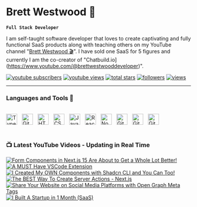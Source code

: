 # Brett Westwood 👋


**`Full Stack Developer`** 

I am self-taught software developer that loves to create captivating and fully functional SaaS products along with teaching others on my YouTube channel
"[Brett Westwood 🎬](https://www.youtube.com/@brettwestwooddeveloper)". I have sold one SaaS for 5 figures and currently I am the co-creator of "Chatbuild.io](https://www.youtube.com/@brettwestwooddeveloper)".



<p align=";left">
  <a href="https://www.youtube.com/@brettwestwooddeveloper?sub_confirmation=1">
    <img alt="youtube subscribers" title="Subscribe to my YouTube channel" src="https://freshidea.com/jonah/app/youtube-stats-badges/subscribers-badge.php"/></a>
  <a href="https://www.youtube.com/c/brettwestwooddeveloper">
    <img alt="youtube views" title="YouTube views" src="https://freshidea.com/jonah/app/youtube-stats-badges/view-count-badge.php"/></a> 
  <a href="https://github.com/bwestwood11?tab=repositories&sort=stargazers">
    <img alt="total stars" title="Total stars on GitHub" src="https://custom-icon-badges.demolab.com/github/stars/bwestwood11?color=55960c&style=for-the-badge&labelColor=488207&logo=star"/></a>
  <a href="https://github.com/bwestwood11?tab=followers">
    <img alt="followers" title="Follow me on Github" src="https://custom-icon-badges.demolab.com/github/followers/bwestwood11?color=236ad3&labelColor=1155ba&style=for-the-badge&logo=person-add&label=Follow&logoColor=white"/></a>
  <a href="https://github.com/bwestwood11/Simple-View-Counter">
    <img alt="views" title="GitHub profile views" src="https://freshidea.com/jonah/app/DenverCoder1-profile-views"/></a>
</p>

---

### Languages and Tools 🔨
<br />
<div>
  <img align="left" alt="TypeScript" width="30px" style="padding-right:10px;" src="https://cdn.jsdelivr.net/gh/devicons/devicon/icons/typescript/typescript-plain.svg" />
<img align="left" alt="Git" width="30px" style="padding-right:10px;" src="https://cdn.jsdelivr.net/gh/devicons/devicon/icons/git/git-original.svg" />
<img align="left" alt="HTML" width="30px" style="padding-right:10px;" src="https://cdn.jsdelivr.net/gh/devicons/devicon/icons/html5/html5-plain.svg" />
<img align="left" alt="CSS" width="30px" style="padding-right:10px;" src="https://cdn.jsdelivr.net/gh/devicons/devicon/icons/css3/css3-plain.svg" />
<img align="left" alt="JavaScript" width="30px" style="padding-right:10px;" src="https://cdn.jsdelivr.net/gh/devicons/devicon/icons/javascript/javascript-plain.svg" />
<img align="left" alt="React" width="30px" style="padding-right:10px;" src="https://cdn.jsdelivr.net/gh/devicons/devicon/icons/react/react-original.svg" />
<img align="left" alt="NodeJS" width="30px" style="padding-right:10px;" src="https://cdn.jsdelivr.net/gh/devicons/devicon/icons/nodejs/nodejs-original.svg" />
<img align="left" alt="GitHub" width="30px" style="padding-right:10px;" src="https://cdn.jsdelivr.net/gh/devicons/devicon/icons/github/github-original.svg" />
<img align="left" alt="GitHub" width="30px" style="padding-right:10px;" src="https://cdn.jsdelivr.net/gh/devicons/devicon/icons/prisma/prisma-original.svg" />
<img align="left" alt="GitHub" width="30px" style="padding-right:10px;" src="https://cdn.jsdelivr.net/gh/devicons/devicon/icons/mongodb/mongodb-original.svg" />
</div>

<br /> 
<br /> 
<br /> 

### 📺 Latest YouTube Videos - Updating in Real Time


<!-- BEGIN YOUTUBE-CARDS -->
[![Form Components in Next.js 15 Are About to Get a Whole Lot Better!](https://ytcards.demolab.com/?id=B3_fK7Kz8zw&title=Form+Components+in+Next.js+15+Are+About+to+Get+a+Whole+Lot+Better%21&lang=en&timestamp=1730267512&background_color=%230d1117&title_color=%23ffffff&stats_color=%23dedede&max_title_lines=1&width=250&border_radius=5 "Form Components in Next.js 15 Are About to Get a Whole Lot Better!")](https://www.youtube.com/watch?v=B3_fK7Kz8zw)
[![A MUST Have VSCode Extension](https://ytcards.demolab.com/?id=n-QjoPGgQPE&title=A+MUST+Have+VSCode+Extension&lang=en&timestamp=1729913915&background_color=%230d1117&title_color=%23ffffff&stats_color=%23dedede&max_title_lines=1&width=250&border_radius=5 "A MUST Have VSCode Extension")](https://www.youtube.com/watch?v=n-QjoPGgQPE)
[![I Created My OWN Components with Shadcn CLI and You Can Too!](https://ytcards.demolab.com/?id=IV6sChTZFLQ&title=I+Created+My+OWN+Components+with+Shadcn+CLI+and+You+Can+Too%21&lang=en&timestamp=1727307870&background_color=%230d1117&title_color=%23ffffff&stats_color=%23dedede&max_title_lines=1&width=250&border_radius=5 "I Created My OWN Components with Shadcn CLI and You Can Too!")](https://www.youtube.com/watch?v=IV6sChTZFLQ)
[![The BEST Way To Create Server Actions - Next.js](https://ytcards.demolab.com/?id=QkDYn6b09I4&title=The+BEST+Way+To+Create+Server+Actions+-+Next.js&lang=en&timestamp=1719980598&background_color=%230d1117&title_color=%23ffffff&stats_color=%23dedede&max_title_lines=1&width=250&border_radius=5 "The BEST Way To Create Server Actions - Next.js")](https://www.youtube.com/watch?v=QkDYn6b09I4)
[![Share Your Website on Social Media Platforms with Open Graph Meta Tags](https://ytcards.demolab.com/?id=td4djzsd4IE&title=Share+Your+Website+on+Social+Media+Platforms+with+Open+Graph+Meta+Tags&lang=en&timestamp=1715666837&background_color=%230d1117&title_color=%23ffffff&stats_color=%23dedede&max_title_lines=1&width=250&border_radius=5 "Share Your Website on Social Media Platforms with Open Graph Meta Tags")](https://www.youtube.com/watch?v=td4djzsd4IE)
[![I Built A Startup in 1 Month (SaaS)](https://ytcards.demolab.com/?id=kIvvv2oCCYM&title=I+Built+A+Startup+in+1+Month+%28SaaS%29&lang=en&timestamp=1715024994&background_color=%230d1117&title_color=%23ffffff&stats_color=%23dedede&max_title_lines=1&width=250&border_radius=5 "I Built A Startup in 1 Month (SaaS)")](https://www.youtube.com/watch?v=kIvvv2oCCYM)
<!-- END YOUTUBE-CARDS -->
